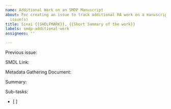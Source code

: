 ```yaml
---
name: Additional Work on an SMDP Manuscript
about: For creating an issue to track additional RA work on a manuscript with existing
  issue(s)
title: Sinai {{SHELFMARK}}, {{Short Summary of the work}}
labels: smdp-additional-work
assignees: ''

---
```


Previous issue: 

SMDL Link: 

Metadata Gathering Document: 

Summary:


Sub-tasks:
- [ ]

<!--
INSTRUCTIONS:
1. Replace "{{SHELFMARK}}" in the title with the manuscript's shelfmark, e.g. "Arabic 1"; replace "{{Short Summary of the work}}" with a less than 10 word summary of the needed work, e.g. "Create records for paratexts"
2. Assign yourself to this issue
3. Add this issue to the Project "Sinai Data Collection: Primary Texts and Colophons" (under the "Organization" tab), change the "status" to "Backlog"
  - note: make sure to use the one listed under "UCLA Library" rather than "UCLALibrary/sinai_metadata"
4. Add the previous issue number. Type "#", which should allow you to search by shelfmark. Otherwise, you can find the issue number from the project page, https://github.com/orgs/UCLALibrary/projects/1/views/1, listed above the issue title in the card, e.g. "#80".
5. Add the SMDL Link, e.g. "https://sinaimanuscripts.library.ucla.edu/catalog/ark:%2F21198%2Fz18w4z1w"
6. Add a link to the Google Doc for the metadata.
7. You may provide a summary of the work to be done under "Summary"
8. You may provide a checklist of tasks to be completed under "Sub-tasks"
7. You may delete these instructions (anything between the < >) before creating the issue.
-->
